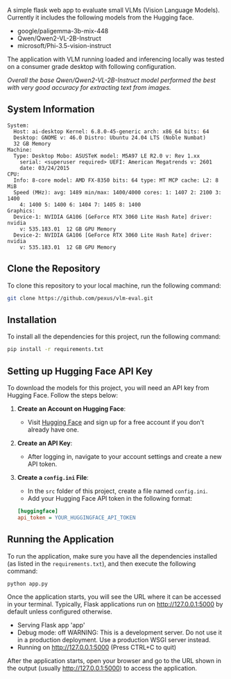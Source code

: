 A simple flask web app to evaluate small VLMs (Vision Language Models). Currently it includes the following models from the Hugging face. 
- google/paligemma-3b-mix-448
- Qwen/Qwen2-VL-2B-Instruct
- microsoft/Phi-3.5-vision-instruct

The application with VLM running loaded and inferencing locally was tested on a consumer grade desktop with following configuration.

_Overall the base Qwen/Qwen2-VL-2B-Instruct model performed the best with very good accuracy for extracting text from images._

## System Information

```plaintext
System:
  Host: ai-desktop Kernel: 6.8.0-45-generic arch: x86_64 bits: 64
  Desktop: GNOME v: 46.0 Distro: Ubuntu 24.04 LTS (Noble Numbat)
  32 GB Memory
Machine:
  Type: Desktop Mobo: ASUSTeK model: M5A97 LE R2.0 v: Rev 1.xx
    serial: <superuser required> UEFI: American Megatrends v: 2601
    date: 03/24/2015
CPU:
  Info: 8-core model: AMD FX-8350 bits: 64 type: MT MCP cache: L2: 8 MiB
  Speed (MHz): avg: 1489 min/max: 1400/4000 cores: 1: 1407 2: 2100 3: 1400
    4: 1400 5: 1400 6: 1404 7: 1405 8: 1400
Graphics:
  Device-1: NVIDIA GA106 [GeForce RTX 3060 Lite Hash Rate] driver: nvidia
    v: 535.183.01  12 GB GPU Memory
  Device-2: NVIDIA GA106 [GeForce RTX 3060 Lite Hash Rate] driver: nvidia
    v: 535.183.01  12 GB GPU Memory
```

## Clone the Repository

To clone this repository to your local machine, run the following command:

```bash
git clone https://github.com/pexus/vlm-eval.git
```

## Installation

To install all the dependencies for this project, run the following command:

```bash
pip install -r requirements.txt

```
## Setting up Hugging Face API Key

To download the models for this project, you will need an API key from Hugging Face. Follow the steps below:

1. **Create an Account on Hugging Face**:
   - Visit [Hugging Face](https://huggingface.co/) and sign up for a free account if you don't already have one.

2. **Create an API Key**:
   - After logging in, navigate to your account settings and create a new API token.

3. **Create a `config.ini` File**:
   - In the `src` folder of this project, create a file named `config.ini`.
   - Add your Hugging Face API token in the following format:

   ```ini
   [huggingface]
   api_token = YOUR_HUGGINGFACE_API_TOKEN

## Running the Application

To run the application, make sure you have all the dependencies installed (as listed in the `requirements.txt`), and then execute the following command:

```bash
python app.py
```
Once the application starts, you will see the URL where it can be accessed in your terminal. Typically, Flask applications run on http://127.0.0.1:5000 by default unless configured otherwise.


* Serving Flask app 'app'
* Debug mode: off
WARNING: This is a development server. Do not use it in a production deployment.
Use a production WSGI server instead.
* Running on http://127.0.0.1:5000 (Press CTRL+C to quit)

After the application starts, open your browser and go to the URL shown in the output (usually http://127.0.0.1:5000) to access the application.



